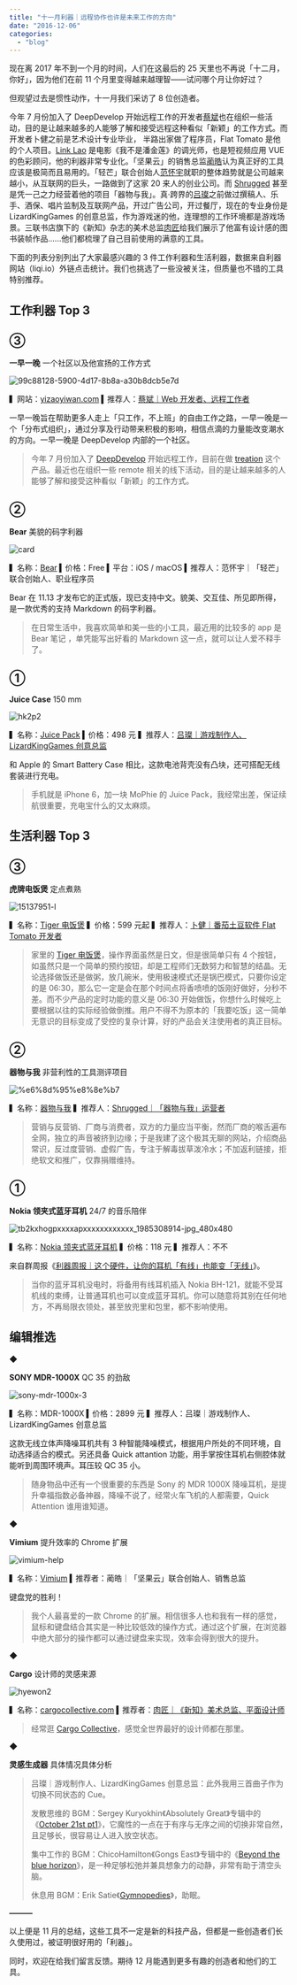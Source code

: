 ```yaml
---
title: "十一月利器｜远程协作也许是未来工作的方向"
date: "2016-12-06"
categories: 
  - "blog"
---
```


现在离 2017 年不到一个月的时间，人们在这最后的 25 天里也不再说「十二月，你好」，因为他们在前 11 个月里变得越来越理智——试问哪个月让你好过？

但观望过去是惯性动作，十一月我们采访了 8 位创造者。

今年 7 月份加入了 DeepDevelop 开始远程工作的开发者[蔡斌](https://liqi.io/caibin/)也在组织一些活动，目的是让越来越多的人能够了解和接受远程这种看似「新颖」的工作方式。而开发者卜健之前是艺术设计专业毕业， 半路出家做了程序员，Flat Tomato 是他的个人项目。[Link Lao](https://liqi.io/linklao/) 是电影《我不是潘金莲》的调光师，也是短视频应用 VUE 的色彩顾问，他的利器非常专业化。「坚果云」的销售总监[蔺皓](https://liqi.io/linhao/)认为真正好的工具应该是极简而且易用的。「轻芒」联合创始人[范怀宇](https://liqi.io/fanhuaiyu/)就职的整体趋势就是公司越来越小，从互联网的巨头，一路做到了这家 20 来人的创业公司。而 [Shrugged](https://liqi.io/shrugged/) 甚至是凭一己之力经营着他的项目「器物与我」。真·跨界的[吕璨](https://liqi.io/lvcan/)之前做过撰稿人、乐手、酒保、唱片监制及互联网产品，开过广告公司，开过餐厅，现在的专业身份是 LizardKingGames 的创意总监，作为游戏迷的他，连理想的工作环境都是游戏场景。三联书店旗下的《新知》杂志的美术总监[肉匠](https://liqi.io/sunxx/)给我们展示了他富有设计感的图书装帧作品......他们都梳理了自己目前使用的满意的工具。

下面的列表分别列出了大家最感兴趣的 3 件工作利器和生活利器，数据来自利器网站（liqi.io）外链点击统计。我们也挑选了一些没被关注，但质量也不错的工具特别推荐。

## **工作利器 Top 3**

## **③**

****一早一晚**** 一个社区以及他宣扬的工作方式

![99c88128-5900-4d17-8b8a-a30b8dcb5e7d](/images/50612.jpg)

▍网站：[yizaoyiwan.com](https://yizaoyiwan.com) ▍推荐人：[蔡斌｜Web 开发者、远程工作者](https://liqi.io/caibin/)

一早一晚旨在帮助更多人走上「只工作，不上班」的自由工作之路，一早一晚是一个「分布式组织」，通过分享及行动带来积极的影响，相信点滴的力量能改变潮水的方向。一早一晚是 DeepDevelop 内部的一个社区。

> 今年 7 月份加入了 [DeepDevelop](https://deepdevelop.com/) 开始远程工作，目前在做 [treation](https://treation.com/) 这个产品。最近也在组织一些 remote 相关的线下活动，目的是让越来越多的人能够了解和接受这种看似「新颖」的工作方式。

## **②**

****Bear**** 美貌的码字利器

![card](/images/42351-500x274.jpg)

▍名称：[Bear](https://www.bear-writer.com/) ▍价格：Free ▍平台：iOS / macOS ▍推荐人：范怀宇｜「轻芒」联合创始人、职业程序员

Bear 在 11.13 才发布它的正式版，现已支持中文。貌美、交互佳、所见即所得，是一款优秀的支持 Markdown 的码字利器。

> 在日常生活中，我喜欢简单和美一些的小工具，最近用的比较多的 app 是 Bear 笔记 ，单凭能写出好看的 Markdown 这一点，就可以让人爱不释手了。

## ①

******Juice Case****** 150 mm

![hk2p2](/images/60401-333x333.jpg)

▍名称：[Juice Pack](https://detail.tmall.com/item.htm?spm=a1z10.5-b-s.w4011-15128662299.54.ZsWpBZ&id=524129500909&rn=94f6816118a2045e08825049d0e4525d&abbucket=7) ▍价格：498 元 ▍推荐人：[吕璨｜游戏制作人、LizardKingGames 创意总监](https://liqi.io/lvcan/)

和 Apple 的 Smart Battery Case 相比，这款电池背壳没有凸块，还可搭配无线套装进行充电。

> 手机就是 iPhone 6，加一块 MoPhie 的 Juice Pack，我经常出差，保证续航很重要，充电宝什么的又太麻烦。

## **生活利器 Top 3**

## **③**

****虎牌电饭煲**** 定点煮熟

![15137951-l](/images/45890-333x333.jpg)

▍名称：[Tiger 电饭煲](https://www.jd.com/pinpai/753-8417.html) ▍价格：599 元起 ▍推荐人：[卜健｜番茄土豆软件 Flat Tomato 开发者](https://liqi.io/bujian/)

> 家里的 [Tiger 电饭煲](https://www.jd.com/pinpai/753-8417.html)，操作界面虽然是日文，但是很简单只有 4 个按钮， 如虽然只是一个简单的预约按钮，却是工程师们无数努力和智慧的结晶。无论选择做饭还是做粥，放几碗米，使用极速模式还是锅巴模式，只要你设定的是 06:30，那么它一定是会在那个时间点将香喷喷的饭刚好做好，分秒不差。而不少产品的定时功能的意义是 06:30 开始做饭，你想什么时候吃上要根据以往的实际经验做倒推。用户不得不为原本的「我要吃饭」这一简单无意识的目标变成了受控的复杂计算，好的产品会关注使用者的真正目标。

## **②**

****器物与我**** 非营利性的工具测评项目

![%e6%8d%95%e8%8e%b7](/images/48463.png)

▍名称：[器物与我](https://qwme.org/) ▍推荐人：[Shrugged｜「器物与我」运营者](https://liqi.io/shrugged/)

> 营销与反营销、厂商与消费者，双方的力量应当平衡，然而厂商的喉舌遍布全网，独立的声音被挤到边缘；于是我建了这个极其无聊的网站，介绍商品常识，反过度营销、虚假广告，专注于解毒拔草泼冷水；不加返利链接，拒绝软文和推广，仅靠捐赠维持。

## ①

********Nokia 领夹式蓝牙耳机******** 24/7 的音乐陪伴

![tb2kxhogpxxxxapxxxxxxxxxxxx_1985308914-jpg_480x480](/images/01665-444x333.jpg)

▍名称：[Nokia 领夹式蓝牙耳机](https://www.microsoft.com/zh-cn/mobile/accessory/bh-121/) ▍价格：118 元 ▍推荐人：不不

来自群周报《[利器周报｜这个硬件，让你的耳机「有线」也能变「无线」](https://liqi.io/weekly035/)》。

> 当你的蓝牙耳机没电时，将备用有线耳机插入 Nokia BH-121，就能不受耳机线的束缚，让普通耳机也可以变成蓝牙耳机。你可以随意将其别在任何地方，不再局限衣领处，甚至放兜里和包里，都不影响使用。

## **编辑推选**

◆

****SONY MDR-1000X**** QC 35 的劲敌

![sony-mdr-1000x-3](/images/25586-1821x1024.jpg)

▍名称：MDR-1000X ▍价格：2899 元 ▍推荐人：吕璨｜游戏制作人、LizardKingGames 创意总监

这款无线立体声降噪耳机共有 3 种智能降噪模式，根据用户所处的不同环境，自动选择适合的模式。另还具备 Quick attantion 功能，用手掌按住耳机右侧腔体就能听到周围环境声。耳压较 QC 35 小。

> 随身物品中还有一个很重要的东西是 Sony 的 MDR 1000X 降噪耳机，是提升幸福指数必备神器，降噪不说了，经常火车飞机的人都需要，Quick Attention 谁用谁知道。

**◆**

**Vimium** 提升效率的 Chrome 扩展

![vimium-help](/images/27959.png)

▍名称：[Vimium](https://chrome.google.com/webstore/detail/vimium/dbepggeogbaibhgnhhndojpepiihcmeb) ▍推荐者：蔺皓｜「坚果云」联合创始人、销售总监

键盘党的胜利！

> 我个人最喜爱的一款 Chrome 的扩展。相信很多人也和我有一样的感觉，鼠标和键盘结合其实是一种比较低效的操作方式，通过这个扩展，在浏览器中绝大部分的操作都可以通过键盘来实现，效率会得到很大的提升。

**◆**

**Cargo** 设计师的灵感来源

![hyewon2](/images/96266.jpg)

▍名称：[cargocollective.com](https://cargocollective.com) ▍推荐者：[肉匠｜《新知》美术总监、平面设计师](https://liqi.io/sunxx/)

> 经常逛 [Cargo Collective](https://cargocollective.com/)，感觉全世界最好的设计师都在那里。

**◆**

******灵感生成器****** 具体情况具体分析

> 吕璨｜游戏制作人、LizardKingGames 创意总监：此外我用三首曲子作为切换不同状态的 Cue。
> 
> 发散思维的 BGM：Sergey Kuryokhin《Absolutely Great》专辑中的《[October 21st pt1](https://www.xiami.com/song/1769341865)》，它魔性的一点在于有序与无序之间的切换非常自然，且足够长，很容易让人进入放空状态。
> 
> 集中工作的 BGM：ChicoHamilton《Gongs East》专辑中的《[Beyond the blue horizon](https://open.spotify.com/track/18lIjxIvklrsGhpqCxg4mf)》，是一种足够松弛并兼具想象力的动静，非常有助于清空头脑。
> 
> 休息用 BGM：Erik Satie《[Gymnopedies](https://music.douban.com/subject/3021577/)》，助眠。

**———**

以上便是 11 月的总结，这些工具不一定是新的科技产品，但都是一些创造者们长久使用过，被证明很好用的「利器」。

同时，欢迎在给我们留言反馈。期待 12 月能遇到更多有趣的创造者和他们的工具。
